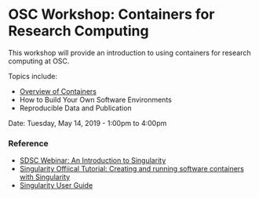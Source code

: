 # OSC Workshop: Containers for Research Computing
This workshop will provide an introduction to using containers for research computing at OSC.

Topics include:
* [Overview of Containers](https://osu.app.box.com/file/442091969923)
* How to Build Your Own Software Environments
* Reproducible Data and Publication

Date:
Tuesday, May 14, 2019 - 1:00pm to 4:00pm


### Reference
* [SDSC Webinar: An Introduction to Singularity](https://www.sdsc.edu/assets/docs/events/introduction-to-singularity.pdf)
* [Singularity Offiical Tutorial: Creating and running software containers with Singularity](https://github.com/ArangoGutierrez/Singularity-tutorial)
* [Singularity User Guide](https://www.sylabs.io/guides/3.1/user-guide/)
